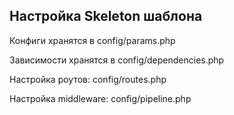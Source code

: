## Настройка Skeleton шаблона

Конфиги хранятся в config/params.php

Зависимости хранятся в config/dependencies.php

Настройка роутов: config/routes.php

Настройка middleware: config/pipeline.php